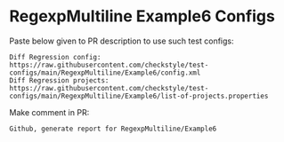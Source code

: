 # RegexpMultiline Example6 Configs
Paste below given to PR description to use such test configs:
```
Diff Regression config: https://raw.githubusercontent.com/checkstyle/test-configs/main/RegexpMultiline/Example6/config.xml
Diff Regression projects: https://raw.githubusercontent.com/checkstyle/test-configs/main/RegexpMultiline/Example6/list-of-projects.properties
```
Make comment in PR:
```
Github, generate report for RegexpMultiline/Example6
```
